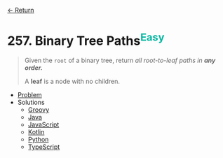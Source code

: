 [&larr; Return](https://hanggrian.github.io/grind-leetcode/)

# 257. Binary Tree Paths<sup style="color: rgb(0, 184, 163);">Easy</sup>

> Given the `root` of a binary tree, return _all root-to-leaf paths in **any
  order.**_
>
> A **leaf** is a node with no children.

- [Problem](https://leetcode.com/problems/binary-tree-paths/)
- Solutions
  - [Groovy](https://github.com/hanggrian/grind-leetcode/blob/main/groovy/src/main/groovy/problems201_300/BinaryTreePaths.groovy)
  - [Java](https://github.com/hanggrian/grind-leetcode/blob/main/java/src/main/java/problems201_300/BinaryTreePaths.java)
  - [JavaScript](https://github.com/hanggrian/grind-leetcode/blob/main/javascript/src/problems201_300/binary-tree-paths.js)
  - [Kotlin](https://github.com/hanggrian/grind-leetcode/blob/main/kotlin/src/main/kotlin/problems201_300/BinaryTreePaths.kt)
  - [Python](https://github.com/hanggrian/grind-leetcode/blob/main/python/src/problems201_300/binary_tree_paths.py)
  - [TypeScript](https://github.com/hanggrian/grind-leetcode/blob/main/typescript/src/problems201_300/binary-tree-paths.ts)
